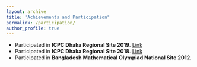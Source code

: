 ```yaml
---
layout: archive
title: "Achievements and Participation"
permalink: /participation/
author_profile: true
---
```


* Participated in **ICPC Dhaka Regional Site 2019**. [Link](/files/ICPC/ICPC-Dhaka-2019.pdf)
* Participated in **ICPC Dhaka Regional Site 2018**. [Link](/files/ICPC/ICPC-Dhaka-2018.pdf)
* Participated in **Bangladesh Mathematical Olympiad National Site 2012**.
